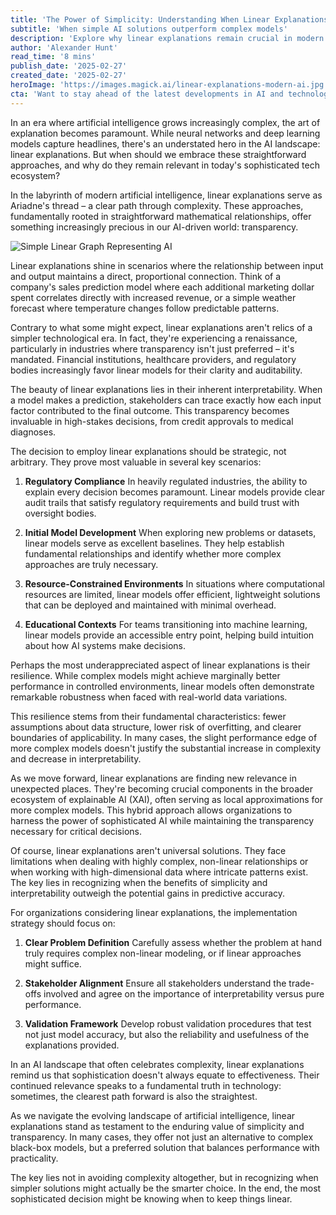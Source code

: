 ```yaml
---
title: 'The Power of Simplicity: Understanding When Linear Explanations Shine in Modern AI'
subtitle: 'When simple AI solutions outperform complex models'
description: 'Explore why linear explanations remain crucial in modern AI development, offering transparency and reliability in an increasingly complex technological landscape. Learn when simplicity outperforms complexity in artificial intelligence applications.'
author: 'Alexander Hunt'
read_time: '8 mins'
publish_date: '2025-02-27'
created_date: '2025-02-27'
heroImage: 'https://images.magick.ai/linear-explanations-modern-ai.jpg'
cta: 'Want to stay ahead of the latest developments in AI and technology? Follow us on LinkedIn for regular insights into the intersection of simplicity and innovation in artificial intelligence.'
---
```


In an era where artificial intelligence grows increasingly complex, the art of explanation becomes paramount. While neural networks and deep learning models capture headlines, there's an understated hero in the AI landscape: linear explanations. But when should we embrace these straightforward approaches, and why do they remain relevant in today's sophisticated tech ecosystem?

In the labyrinth of modern artificial intelligence, linear explanations serve as Ariadne's thread – a clear path through complexity. These approaches, fundamentally rooted in straightforward mathematical relationships, offer something increasingly precious in our AI-driven world: transparency.

![Simple Linear Graph Representing AI](https://images.magick.ai/linear-explanations-graph.jpg)

Linear explanations shine in scenarios where the relationship between input and output maintains a direct, proportional connection. Think of a company's sales prediction model where each additional marketing dollar spent correlates directly with increased revenue, or a simple weather forecast where temperature changes follow predictable patterns.

Contrary to what some might expect, linear explanations aren't relics of a simpler technological era. In fact, they're experiencing a renaissance, particularly in industries where transparency isn't just preferred – it's mandated. Financial institutions, healthcare providers, and regulatory bodies increasingly favor linear models for their clarity and auditability.

The beauty of linear explanations lies in their inherent interpretability. When a model makes a prediction, stakeholders can trace exactly how each input factor contributed to the final outcome. This transparency becomes invaluable in high-stakes decisions, from credit approvals to medical diagnoses.

The decision to employ linear explanations should be strategic, not arbitrary. They prove most valuable in several key scenarios:

1. **Regulatory Compliance**
   In heavily regulated industries, the ability to explain every decision becomes paramount. Linear models provide clear audit trails that satisfy regulatory requirements and build trust with oversight bodies.

2. **Initial Model Development**
   When exploring new problems or datasets, linear models serve as excellent baselines. They help establish fundamental relationships and identify whether more complex approaches are truly necessary.

3. **Resource-Constrained Environments**
   In situations where computational resources are limited, linear models offer efficient, lightweight solutions that can be deployed and maintained with minimal overhead.

4. **Educational Contexts**
   For teams transitioning into machine learning, linear models provide an accessible entry point, helping build intuition about how AI systems make decisions.

Perhaps the most underappreciated aspect of linear explanations is their resilience. While complex models might achieve marginally better performance in controlled environments, linear models often demonstrate remarkable robustness when faced with real-world data variations.

This resilience stems from their fundamental characteristics: fewer assumptions about data structure, lower risk of overfitting, and clearer boundaries of applicability. In many cases, the slight performance edge of more complex models doesn't justify the substantial increase in complexity and decrease in interpretability.

As we move forward, linear explanations are finding new relevance in unexpected places. They're becoming crucial components in the broader ecosystem of explainable AI (XAI), often serving as local approximations for more complex models. This hybrid approach allows organizations to harness the power of sophisticated AI while maintaining the transparency necessary for critical decisions.

Of course, linear explanations aren't universal solutions. They face limitations when dealing with highly complex, non-linear relationships or when working with high-dimensional data where intricate patterns exist. The key lies in recognizing when the benefits of simplicity and interpretability outweigh the potential gains in predictive accuracy.

For organizations considering linear explanations, the implementation strategy should focus on:

1. **Clear Problem Definition**
   Carefully assess whether the problem at hand truly requires complex non-linear modeling, or if linear approaches might suffice.

2. **Stakeholder Alignment**
   Ensure all stakeholders understand the trade-offs involved and agree on the importance of interpretability versus pure performance.

3. **Validation Framework**
   Develop robust validation procedures that test not just model accuracy, but also the reliability and usefulness of the explanations provided.

In an AI landscape that often celebrates complexity, linear explanations remind us that sophistication doesn't always equate to effectiveness. Their continued relevance speaks to a fundamental truth in technology: sometimes, the clearest path forward is also the straightest.

As we navigate the evolving landscape of artificial intelligence, linear explanations stand as testament to the enduring value of simplicity and transparency. In many cases, they offer not just an alternative to complex black-box models, but a preferred solution that balances performance with practicality.

The key lies not in avoiding complexity altogether, but in recognizing when simpler solutions might actually be the smarter choice. In the end, the most sophisticated decision might be knowing when to keep things linear.